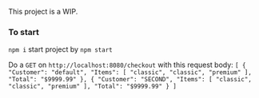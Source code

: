 This project is a WIP.

### To start ###

`npm i`
start project by `npm start`

Do a `GET` on `http://localhost:8080/checkout`
with this request body:
`[
    {
        "Customer": "default",
        "Items": [
            "classic",
            "classic",
            "premium"
        ],
        "Total": "$9999.99"
    },
    {
        "Customer": "SECOND",
        "Items": [
            "classic",
            "classic",
            "premium"
        ],
        "Total": "$9999.99"
    }
]`
